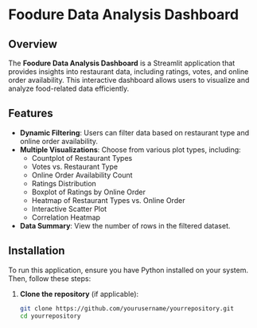 # Foodure Data Analysis Dashboard

## Overview
The **Foodure Data Analysis Dashboard** is a Streamlit application that provides insights into restaurant data, including ratings, votes, and online order availability. This interactive dashboard allows users to visualize and analyze food-related data efficiently.

## Features
- **Dynamic Filtering**: Users can filter data based on restaurant type and online order availability.
- **Multiple Visualizations**: Choose from various plot types, including:
  - Countplot of Restaurant Types
  - Votes vs. Restaurant Type
  - Online Order Availability Count
  - Ratings Distribution
  - Boxplot of Ratings by Online Order
  - Heatmap of Restaurant Types vs. Online Order
  - Interactive Scatter Plot
  - Correlation Heatmap
- **Data Summary**: View the number of rows in the filtered dataset.

## Installation
To run this application, ensure you have Python installed on your system. Then, follow these steps:

1. **Clone the repository** (if applicable):
   ```bash
   git clone https://github.com/yourusername/yourrepository.git
   cd yourrepository
